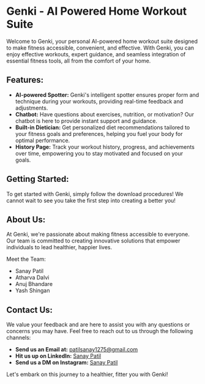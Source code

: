# Genki - AI Powered Home Workout Suite

Welcome to Genki, your personal AI-powered home workout suite designed to make fitness accessible, convenient, and effective. With Genki, you can enjoy effective workouts, expert guidance, and seamless integration of essential fitness tools, all from the comfort of your home.

## Features:

- **AI-powered Spotter:** Genki's intelligent spotter ensures proper form and technique during your workouts, providing real-time feedback and adjustments.
- **Chatbot:** Have questions about exercises, nutrition, or motivation? Our chatbot is here to provide instant support and guidance.
- **Built-in Dietician:** Get personalized diet recommendations tailored to your fitness goals and preferences, helping you fuel your body for optimal performance.
- **History Page:** Track your workout history, progress, and achievements over time, empowering you to stay motivated and focused on your goals.


## Getting Started:

To get started with Genki, simply follow the download procedures! We cannot wait to see you take the first step into creating a better you!

## About Us:

At Genki, we're passionate about making fitness accessible to everyone. Our team is committed to creating innovative solutions that empower individuals to lead healthier, happier lives.

Meet the Team:
- Sanay Patil
- Atharva Dalvi
- Anuj Bhandare
- Yash Shingan

## Contact Us:

We value your feedback and are here to assist you with any questions or concerns you may have. Feel free to reach out to us through the following channels:
- **Send us an Email at:** patilsanay1275@gmail.com
- **Hit us up on LinkedIn:** [Sanay Patil](www.linkedin.com/in/sanay-patil-723979268) 
- **Send us a DM on Instagram:** [Sanay Patil](link)

Let's embark on this journey to a healthier, fitter you with Genki!
